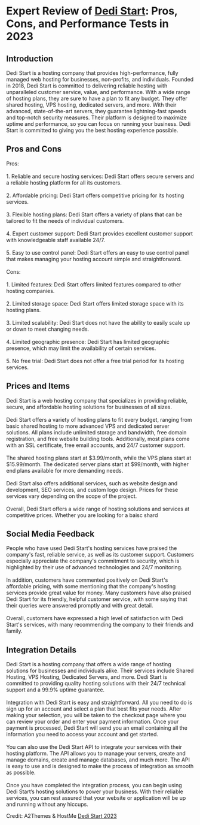 <h1>Expert Review of <a href="https://a2themes.com/dedi-start-reviews">Dedi Start</a>: Pros, Cons, and Performance Tests in 2023</h1>
<h2>Introduction</h2>
Dedi Start is a hosting company that provides high-performance, fully managed web hosting for businesses, non-profits, and individuals. Founded in 2018, Dedi Start is committed to delivering reliable hosting with unparalleled customer service, value, and performance. With a wide range of hosting plans, they are sure to have a plan to fit any budget. They offer shared hosting, VPS hosting, dedicated servers, and more. With their advanced, state-of-the-art servers, they guarantee lightning-fast speeds and top-notch security measures. Their platform is designed to maximize uptime and performance, so you can focus on running your business. Dedi Start is committed to giving you the best hosting experience possible.
<h2>Pros and Cons</h2>
Pros:<br><br>1. Reliable and secure hosting services: Dedi Start offers secure servers and a reliable hosting platform for all its customers.<br><br>2. Affordable pricing: Dedi Start offers competitive pricing for its hosting services.<br><br>3. Flexible hosting plans: Dedi Start offers a variety of plans that can be tailored to fit the needs of individual customers.<br><br>4. Expert customer support: Dedi Start provides excellent customer support with knowledgeable staff available 24/7.<br><br>5. Easy to use control panel: Dedi Start offers an easy to use control panel that makes managing your hosting account simple and straightforward.<br><br>Cons:<br><br>1. Limited features: Dedi Start offers limited features compared to other hosting companies.<br><br>2. Limited storage space: Dedi Start offers limited storage space with its hosting plans.<br><br>3. Limited scalability: Dedi Start does not have the ability to easily scale up or down to meet changing needs.<br><br>4. Limited geographic presence: Dedi Start has limited geographic presence, which may limit the availability of certain services.<br><br>5. No free trial: Dedi Start does not offer a free trial period for its hosting services.
<h2>Prices and Items</h2>
Dedi Start is a web hosting company that specializes in providing reliable, secure, and affordable hosting solutions for businesses of all sizes. <br><br>Dedi Start offers a variety of hosting plans to fit every budget, ranging from basic shared hosting to more advanced VPS and dedicated server solutions. All plans include unlimited storage and bandwidth, free domain registration, and free website building tools. Additionally, most plans come with an SSL certificate, free email accounts, and 24/7 customer support.<br><br>The shared hosting plans start at $3.99/month, while the VPS plans start at $15.99/month. The dedicated server plans start at $99/month, with higher end plans available for more demanding needs. <br><br>Dedi Start also offers additional services, such as website design and development, SEO services, and custom logo design. Prices for these services vary depending on the scope of the project. <br><br>Overall, Dedi Start offers a wide range of hosting solutions and services at competitive prices. Whether you are looking for a baisc shard
<h2>Social Media Feedback</h2>
People who have used Dedi Start's hosting services have praised the company's fast, reliable service, as well as its customer support. Customers especially appreciate the company's commitment to security, which is highlighted by their use of advanced technologies and 24/7 monitoring.<br><br>In addition, customers have commented positively on Dedi Start's affordable pricing, with some mentioning that the company's hosting services provide great value for money. Many customers have also praised Dedi Start for its friendly, helpful customer service, with some saying that their queries were answered promptly and with great detail.<br><br>Overall, customers have expressed a high level of satisfaction with Dedi Start's services, with many recommending the company to their friends and family.
<h2>Integration Details</h2>
Dedi Start is a hosting company that offers a wide range of hosting solutions for businesses and individuals alike. Their services include Shared Hosting, VPS Hosting, Dedicated Servers, and more. Dedi Start is committed to providing quality hosting solutions with their 24/7 technical support and a 99.9% uptime guarantee. <br><br>Integration with Dedi Start is easy and straightforward. All you need to do is sign up for an account and select a plan that best fits your needs. After making your selection, you will be taken to the checkout page where you can review your order and enter your payment information. Once your payment is processed, Dedi Start will send you an email containing all the information you need to access your account and get started. <br><br>You can also use the Dedi Start API to integrate your services with their hosting platform. The API allows you to manage your servers, create and manage domains, create and manage databases, and much more. The API is easy to use and is designed to make the process of integration as smooth as possible. <br><br>Once you have completed the integration process, you can begin using Dedi Start’s hosting solutions to power your business. With their reliable services, you can rest assured that your website or application will be up and running without any hiccups.
<p>Credit: A2Themes & HostMe <a href="https://a2themes.com/dedi-start-reviews">Dedi Start 2023</a></p>